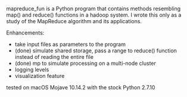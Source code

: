 mapreduce_fun is a Python program that contains methods 
resembling map() and reduce() functions in a hadoop system. I
wrote this only as a study of the MapReduce algorithm and its
applications.

Enhancements:
- take input files as parameters to the program
- (done) simulate shared storage, pass a range to reduce() function instead of reading the entire file  
- (done) mp to simulate processing on a multi-node cluster
- logging levels
- visualization feature

tested on macOS Mojave 10.14.2 with the stock Python 2.7.10